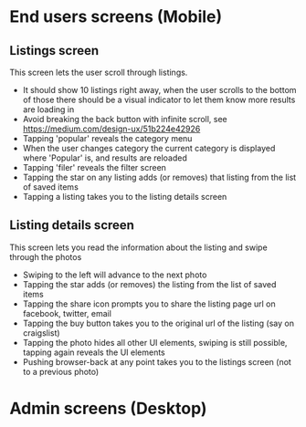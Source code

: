 # End users screens (Mobile)

## Listings screen
This screen lets the user scroll through listings.
- It should show 10 listings right away, when the user scrolls to the bottom of those there should be a visual indicator to let them know more results are loading in
- Avoid breaking the back button with infinite scroll, see https://medium.com/design-ux/51b224e42926
- Tapping 'popular' reveals the category menu
- When the user changes category the current category is displayed where 'Popular' is, and results are reloaded
- Tapping 'filer' reveals the filter screen
- Tapping the star on any listing adds (or removes) that listing from the list of saved items
- Tapping a listing takes you to the listing details screen

## Listing details screen
This screen lets you read the information about the listing and swipe through the photos
- Swiping to the left will advance to the next photo
- Tapping the star adds (or removes) the listing from the list of saved items
- Tapping the share icon prompts you to share the listing page url on facebook, twitter, email
- Tapping the buy button takes you to the original url of the listing (say on craigslist)
- Tapping the photo hides all other UI elements, swiping is still possible, tapping again reveals the UI elements
- Pushing browser-back at any point takes you to the listings screen (not to a previous photo)

# Admin screens (Desktop)
